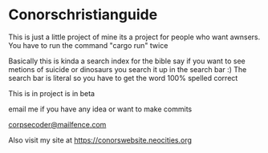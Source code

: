 # Conorschristianguide
This is just a little project of mine its a project for people who want awnsers.
You have to run the command "cargo run" twice



Basically this is kinda a search index for the bible say if you want to see metions of suicide or dinosaurs you search it up in the search bar :)
The search bar is literal so you have to get the word 100% spelled correct

This is in project is in beta 

email me if you have any idea or want to make commits

corpsecoder@mailfence.com 


Also visit my site at 
https://conorswebsite.neocities.org
